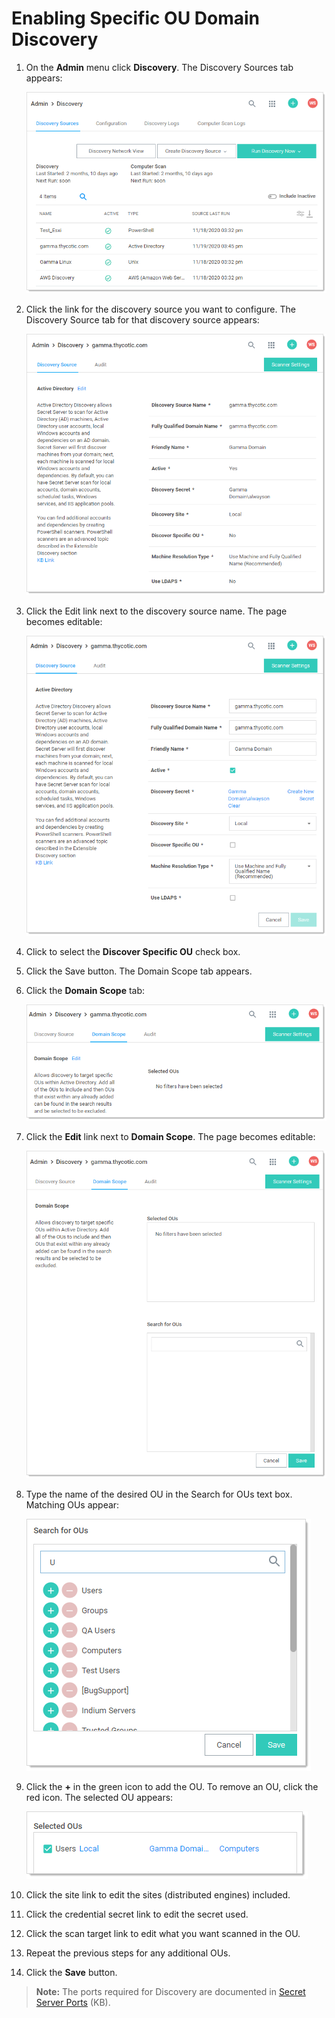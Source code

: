 [title]: # (Enabling Specific OU Domain Discovery)
[tags]: # (Account Discovery)
[priority]: # (1000)

# Enabling Specific OU Domain Discovery

1. On the **Admin** menu click **Discovery**. The Discovery Sources tab appears:

   ![image-20210127155136533](images/image-20210127155136533.png)

1. Click the link for the discovery source you want to configure. The Discovery Source tab for that discovery source appears:

   ![image-20210127155454345](images/image-20210127155454345.png)

1. Click the Edit link next to the discovery source name. The page becomes editable:

   ![image-20210127155619767](images/image-20210127155619767.png)

1. Click to select the **Discover Specific OU** check box.

1. Click the Save button. The Domain Scope tab appears.

1. Click the **Domain Scope** tab:

   ![image-20210127155920481](images/image-20210127155920481.png)

1. Click the **Edit** link next to **Domain Scope**. The page becomes editable:

   ![image-20210127160057864](images/image-20210127160057864.png)

1. Type the name of the desired OU in the Search for OUs text box. Matching OUs appear:

   ![image-20210127160312567](images/image-20210127160312567.png)

1. Click the **+** in the green icon to add the OU. To remove an OU, click the red icon. The selected OU appears:

   ![image-20210127160642286](images/image-20210127160642286.png)

1. Click the site link to edit the sites (distributed engines) included.

1. Click the credential secret link to edit the secret used.

1. Click the scan target link to edit what you want scanned in the OU.

1. Repeat the previous steps for any additional OUs.

1. Click the **Save** button.

> **Note:** The ports required for Discovery are documented in [Secret Server Ports](https://updates.thycotic.net/links.ashx?SecretServerPorts) (KB).
